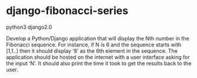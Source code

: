 # django-fibonacci-series
python3
django2.0

Develop a Python/Django application that will display the Nth number in the Fibonacci sequence. 
For instance, if N is 6 and the sequence starts with [1,1..] then it should display ‘8’ as the 6th element in the sequence. The application should be hosted on the internet with a user interface asking for the input ‘N’. 
It should also print the time it took to get the results back to the user.

